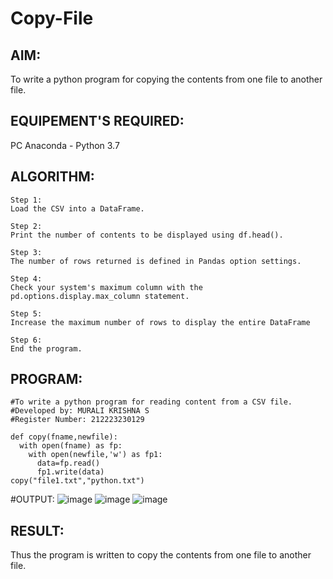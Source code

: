 # Copy-File
## AIM:
To write a python program for copying the contents from one file to another file.
## EQUIPEMENT'S REQUIRED: 
PC
Anaconda - Python 3.7
## ALGORITHM:
```
Step 1:
Load the CSV into a DataFrame.

Step 2:
Print the number of contents to be displayed using df.head().

Step 3:
The number of rows returned is defined in Pandas option settings.

Step 4:
Check your system's maximum column with the pd.options.display.max_column statement.

Step 5:
Increase the maximum number of rows to display the entire DataFrame

Step 6:
End the program.
```

## PROGRAM:
```
#To write a python program for reading content from a CSV file.
#Developed by: MURALI KRISHNA S
#Register Number: 212223230129

def copy(fname,newfile):
  with open(fname) as fp:
    with open(newfile,'w') as fp1:
      data=fp.read()
      fp1.write(data)
copy("file1.txt","python.txt")      

```


#OUTPUT:
![image](https://github.com/Murali-Krishna0/Copy-File/assets/149054535/6d43a57a-8b24-465b-907b-701dd2c86ec9)
![image](https://github.com/Murali-Krishna0/Copy-File/assets/149054535/2b335f18-0aaa-4cc6-b288-0495ab988c9e)
![image](https://github.com/Murali-Krishna0/Copy-File/assets/149054535/92f1436b-2b79-47a2-bd9d-8aad9b2d1697)






## RESULT:
Thus the program is written to copy the contents from one file to another file.
